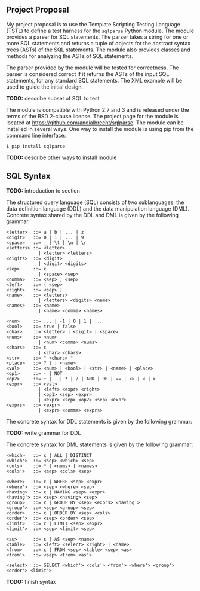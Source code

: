 ## Project Proposal ##

My project proposal is to use the Template Scripting Testing Language (TSTL) to
define a test harness for the `sqlparse` Python module. The module provides a
parser for SQL statements. The parser takes a string for one or more SQL
statements and returns a tuple of objects for the abstract syntax trees (ASTs)
of the SQL statements. The module also provides classes and methods for
analyzing the ASTs of SQL statements.

The parser provided by the module will be tested for correctness. The parser is
considered correct if it returns the ASTs of the input SQL statements, for any
standard SQL statements. The XML example will be used to guide the initial
design.

**TODO:** describe subset of SQL to test

The module is compatible with Python 2.7 and 3 and is released under the terms
of the BSD 2-clause license. The project page for the module is located at
https://github.com/andialbrecht/sqlparse. The module can be installed in several
ways. One way to install the module is using pip from the command line
interface:

    $ pip install sqlparse

**TODO:** describe other ways to install module

## SQL Syntax ##

**TODO:** introduction to section

The structured query language (SQL) consists of two sublanguages: the data
definition language (DDL) and the data manipulation language (DML). Concrete
syntax shared by the DDL and DML is given by the following grammar.

    <letter>  ::= a | b | ... | z
    <digit>   ::= 0 | 1 | ... | 9
    <space>   ::= _ | \t | \n | \r
    <letters> ::= <letter>
                | <letter> <letters>
    <digits>  ::= <digit>
                | <digit> <digits>
    <sep>     ::= ε
                | <space> <sep>
    <comma>   ::= <sep> , <sep>
    <left>    ::= ( <sep>
    <right>   ::= <sep> )
    <name>    ::= <letters>
                | <letters> <digits> <name>
    <names>   ::= <name>
                | <name> <comma> <names>
    
    <num>     ::= ... | -1 | 0 | 1 | ...
    <bool>    ::= true | false
    <char>    ::= <letter> | <digit> | <space>
    <nums>    ::= <num>
                | <num> <comma> <nums>
    <chars>   ::= ε
                | <char> <chars>
    <str>     ::= " <chars> "
    <place>   ::= ? | : <name>
    <val>     ::= <num> | <bool> | <str> | <name> | <place>
    <op1>     ::= - | NOT
    <op2>     ::= + | - | * | / | AND | OR | == | <> | < | >
    <expr>    ::= <val>
                | <left> <expr> <right>
                | <op1> <sep> <expr>
                | <expr> <sep> <op2> <sep> <expr>
    <exprs>   ::= <expr>
                | <expr> <comma> <exprs>

The concrete syntax for DDL statements is given by the following grammar:

**TODO:** write grammar for DDL

The concrete syntax for DML statements is given by the following grammar:

    <which>   ::= ε | ALL | DISTINCT
    <which'>  ::= <sep> <which> <sep>
    <cols>    ::= * | <nums> | <names>
    <cols'>   ::= <sep> <cols> <sep>
    
    <where>   ::= ε | WHERE <sep> <expr>
    <where'>  ::= <sep> <where> <sep>
    <having>  ::= ε | HAVING <sep> <expr>
    <having'> ::= <sep> <having> <sep>
    <group>   ::= ε | GROUP BY <sep> <exprs> <having'>
    <group'>  ::= <sep> <group> <sep>
    <order>   ::= ε | ORDER BY <sep> <cols>
    <order'>  ::= <sep> <order> <sep>
    <limit>   ::= ε | LIMIT <sep> <expr>
    <limit'>  ::= <sep> <limit> <sep>
    
    <as>      ::= ε | AS <sep> <name>
    <table>   ::= <left> <select> <right> | <name>
    <from>    ::= ε | FROM <sep> <table> <sep> <as>
    <from'>   ::= <sep> <from> <as'>
    
    <select>  ::= SELECT <which'> <cols'> <from'> <where'> <group'> <order'> <limit'>

**TODO:** finish syntax

